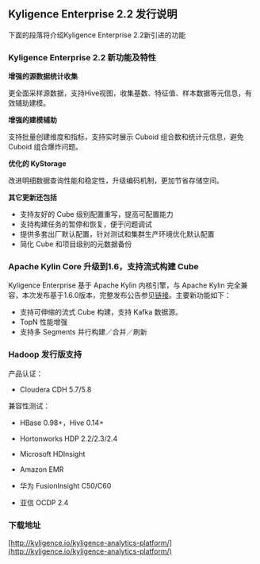 ## 	Kyligence Enterprise 2.2 发行说明

下面的段落将介绍Kyligence Enterprise 2.2新引进的功能

### Kyligence Enterprise 2.2 新功能及特性

**增强的源数据统计收集**

更全面采样源数据，支持Hive视图，收集基数、特征值、样本数据等元信息，有效辅助建模。

**增强的建模辅助**

支持批量创建维度和指标，支持实时展示 Cuboid 组合数和统计元信息，避免 Cuboid 组合爆炸问题。

**优化的 KyStorage**

改进明细数据查询性能和稳定性，升级编码机制，更加节省存储空间。

**其它更新还包括**

- 支持友好的 Cube 级别配置重写，提高可配置能力
- 支持构建任务的暂停和恢复，便于问题调试
- 提供多套出厂默认配置，针对测试和集群生产环境优化默认配置
- 简化 Cube 和项目级别的元数据备份



### Apache Kylin Core 升级到1.6，支持流式构建 Cube

Kyligence Enterprise 基于 Apache Kylin 内核引擎，与 Apache Kylin 完全兼容，本次发布基于1.6.0版本，完整发布公告参见[链接](https://kylin.apache.org/docs16/release_notes.html)。主要新功能如下：

* 支持可伸缩的流式 Cube 构建，支持 Kafka 数据源。
* TopN 性能增强
* 支持多 Segments 并行构建／合并／刷新



### Hadoop 发行版支持

产品认证：

* Cloudera CDH 5.7/5.8

兼容性测试：

* HBase 0.98+，Hive 0.14+
* Hortonworks HDP 2.2/2.3/2.4

* Microsoft HDInsight

* Amazon EMR

* 华为 FusionInsight C50/C60

* 亚信 OCDP 2.4



### 下载地址

[http://kyligence.io/kyligence-analytics-platform/](http://kyligence.io/kyligence-analytics-platform/)


